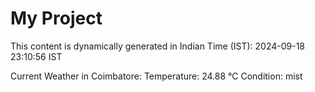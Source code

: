 # My Project

This content is dynamically generated in Indian Time (IST): 2024-09-18 23:10:56 IST


Current Weather in Coimbatore:
Temperature: 24.88 °C
Condition: mist
